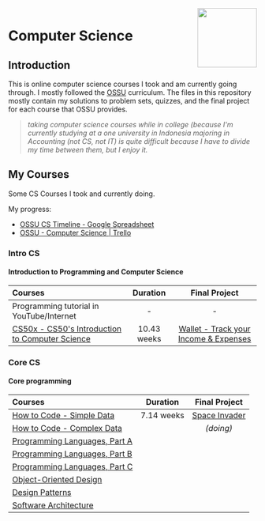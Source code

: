 <img src="https://img.icons8.com/color/480/null/code-folder.png" align="right" width="120px"/>

# Computer Science

## Introduction

This is online computer science courses I took and am currently going through. I mostly followed the [OSSU](https://github.com/ossu/computer-science) curriculum. The files in this repository mostly contain my solutions to problem sets, quizzes, and the final project for each course that OSSU provides.

> *taking computer science courses while in college (because I'm  currently studying at a one university in Indonesia majoring in Accounting (not CS, not IT) is quite difficult because I have to divide my time between them, but I enjoy it.*

## My Courses

Some CS Courses I took and currently doing.

My progress:
- [OSSU CS Timeline - Google Spreadsheet](https://docs.google.com/spreadsheets/d/1w45IvRvgfUtbaNuHanKa2BeP8pjcueBCVTOZKnvo4QU/edit?usp=sharing)
- [OSSU - Computer Science | Trello](https://trello.com/b/AJEUSOVK)

### Intro CS

#### Introduction to Programming and Computer Science

Courses | Duration | Final Project
:-- | :--: | :--:
Programming tutorial in YouTube/Internet | - | -
[CS50x - CS50's Introduction to Computer Science](https://cs50.harvard.edu/x/2022/) | 10.43 weeks | [Wallet - Track your Income & Expenses](https://github.com/hasferrr/wallet)

### Core CS

#### Core programming

Courses | Duration | Final Project
:-- | :--: | :--:
[How to Code - Simple Data](https://www.edx.org/course/how-to-code-simple-data) | 7.14 weeks | [Space Invader](2_Core_CS/1_HowToCodeSimple/Final_Project)
[How to Code - Complex Data](https://www.edx.org/course/how-to-code-complex-data) | | *(doing)*
[Programming Languages, Part A](https://www.coursera.org/learn/programming-languages) |
[Programming Languages, Part B](https://www.coursera.org/learn/programming-languages-part-b) |
[Programming Languages, Part C](https://www.coursera.org/learn/programming-languages-part-c) |
[Object-Oriented Design](https://www.coursera.org/learn/object-oriented-design) |
[Design Patterns](https://www.coursera.org/learn/design-patterns) |
[Software Architecture](https://www.coursera.org/learn/software-architecture) |
